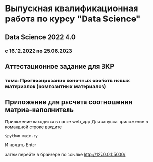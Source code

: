 # Выпускная квалификационная работа по курсу "Data Science"
## Data Science 2022 4.0
### с 16.12.2022 по 25.06.2023
##  Аттестационное задание для ВКР
### тема: Прогнозирование конечных свойств новых материалов (композитных материалов)


## Приложение для расчета соотношения матриа-наполнитель
Приложение находится в папке web_app
Для запуска приложение в командной строке введите

    $python main.py
И нвжать Enter

затем перейти в брайзере по ссылке http://127.0.0.1:5000/